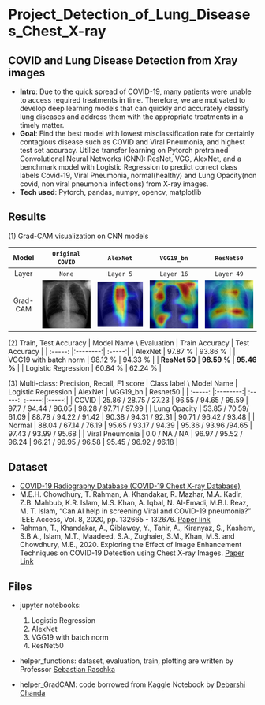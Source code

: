 # Project_Detection_of_Lung_Diseases_Chest_X-ray
## COVID and Lung Disease Detection from Xray images
- **Intro**: Due to the quick spread of COVID-19, many patients were unable to access required treatments in time. Therefore, we are motivated to develop deep learning models that can quickly and accurately classify lung diseases and address them with the appropriate treatments in a timely matter.
- **Goal**: Find the best model with lowest misclassification rate for certainly contagious disease such as COVID and Viral Pneumonia, and highest test set accuracy. Utilize transfer learning on Pytorch pretrained Convolutional Neural Networks (CNN): ResNet, VGG, AlexNet, and a benchmark model with Logistic Regression to predict correct class labels Covid-19, Viral Pneumonia, normal(healthy) and Lung Opacity(non covid, non viral pneumonia infections) from X-ray images. 
- **Tech used**: Pytorch, pandas, numpy, opencv, matplotlib<br>

## Results
(1) 
Grad-CAM visualization on CNN models

|            Model             |                    ```Original COVID```                    |                     ```AlexNet```                     |                     ```VGG19_bn```                     |        ```ResNet50```   |           
| :--------------------------: | :---------------------------------------------------: | :-------------------------------------------------: | :----------------------------------------------------: | :---------------------------------------------------: |
|            Layer             |                     ```None```                      |                   ```Layer 5```                    |                     ```Layer 16```                     |   ```Layer 49```                      |
| Grad-CAM | ![](gradcam_images/COVID-121.png) | ![](gradcam_images/cam_COVID-121_Alexnet_oldnorm.jpg) | ![](gradcam_images/cam_COVID-121_VGG19_oldnorm.jpg) | ![](gradcam_images/cam_COVID-121_ResNet50_oldnorm.jpg) |

(2) Train, Test Accuracy
| Model Name \ Evaluation | Train Accuracy | Test Accuracy |
| :-----: |:--------:| :-----:| 
| AlexNet |  97.87 % |  93.86 %  |
| VGG19 with batch norm | 98.12 % | 94.33 % | 
| **ResNet 50** |  **98.59 %** |  **95.46 %** | 
| Logistic Regression | 60.84 %  | 62.24 % |

(3) Multi-class: Precision, Recall, F1 score
| Class label \ Model Name | Logistic Regression | AlexNet | VGG19_bn | Resnet50 | 
| :-----: |:--------:| :-----:| :-----:|:-----:|
| COVID | 25.86 / 28.75 / 27.23  | 96.55 / 94.65 / 95.59  | 97.7 / 94.44 / 96.05 | 98.28 / 97.71 / 97.99 | 
| Lung Opacity | 53.85 / 70.59/ 61.09 | 88.78 / 94.22 / 91.42 | 90.38 / 94.31 / 92.31 | 90.71 / 96.42 / 93.48 | 
| Normal | 88.04 / 67.14 / 76.19  | 95.65 / 93.17 / 94.39  | 95.36 / 93.96 /94.65 | 97.43 / 93.99 / 95.68 | 
| Viral Pneumonia | 0.0 / NA / NA  | 96.97 / 95.52 / 96.24  | 96.21 / 96.95 / 96.58 | 95.45 / 96.92 / 96.18 | 


## Dataset
- [COVID-19 Radiography Database (COVID-19 Chest X-ray Database)](https://www.kaggle.com/tawsifurrahman/covid19-radiography-database)
- M.E.H. Chowdhury, T. Rahman, A. Khandakar, R. Mazhar, M.A. Kadir, Z.B. Mahbub, K.R. Islam, M.S. Khan, A. Iqbal, N. Al-Emadi, M.B.I. Reaz, M. T. Islam, “Can AI help in screening Viral and COVID-19 pneumonia?” IEEE Access, Vol. 8, 2020, pp. 132665 - 132676. [Paper link](https://ieeexplore.ieee.org/document/9144185)
- Rahman, T., Khandakar, A., Qiblawey, Y., Tahir, A., Kiranyaz, S., Kashem, S.B.A., Islam, M.T., Maadeed, S.A., Zughaier, S.M., Khan, M.S. and Chowdhury, M.E., 2020. Exploring the Effect of Image Enhancement Techniques on COVID-19 Detection using Chest X-ray Images. [Paper Link](https://www.sciencedirect.com/science/article/pii/S001048252100113X?via%3Dihub)

## Files
- jupyter notebooks:
  1. Logistic Regression 
  2. AlexNet 
  3. VGG19 with batch norm
  4. ResNet50

- helper_functions: dataset, evaluation, train, plotting are written by Professor [Sebastian Raschka](https://github.com/rasbt/stat453-deep-learning-ss21/tree/main/L13/code)
- helper_GradCAM: code borrowed from Kaggle Notebook by [Debarshi Chanda](https://www.kaggle.com/debarshichanda/gradcam-visualize-your-cnn) 
